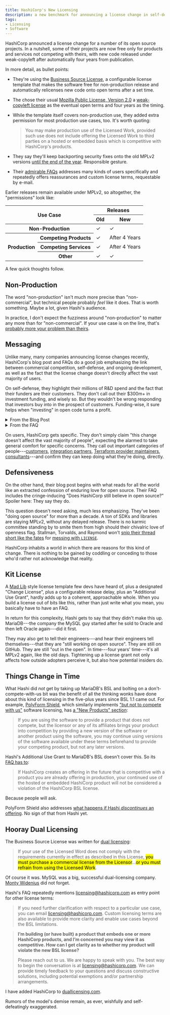 ```yaml
---
title: HashiCorp's New Licensing
description: a new benchmark for announcing a license change in self-defense
tags:
- Licensing
- Software
---
```


[announcement]: https://www.hashicorp.com/blog/hashicorp-adopts-business-source-license

[license]: https://www.hashicorp.com/bsl

[faq]: https://www.hashicorp.com/license-faq

[mpl2]: https://www.mozilla.org/en-US/MPL/2.0/

HashiCorp announced a license change for a number of its open source projects.  In a nutshell, some of their projects are now free only for products and services not competing with theirs, with new code released under weak-copyleft after automatically four years from publication.

In more detail, as bullet points:

- They're using the [Business Source License](https://mariadb.com/bsl-faq-adopting/), a configurable license template that makes the software free for non-production release and automatically relicenses new code onto open terms after a set time.

- The chose their usual [Mozilla Public License, Version 2.0][mpl2] a [weak-copyleft license](https://blueoakcouncil.org/copyleft#weak-copyleft-family) as the eventual open terms and four years as the timing.

- While the template itself covers non-production use, they added extra permission for most production use cases, too.  It's worth quoting:

  > You may make production use of the Licensed Work, provided such use does not include offering the Licensed Work to third parties on a hosted or embedded basis which is competitive with HashiCorp's products.

- They say they'll keep backporting security fixes onto the old MPLv2 versions [until the end of the year](https://www.hashicorp.com/license-faq#security-patch-backporting).  Responsible gesture.

- Their [admirable FAQs][faq] addresses many kinds of users specifically and repeatedly offers reassurances and custom license terms, requestable by e-mail.

Earlier releases remain available under MPLv2, so altogether, the "permissions" look like:

<table class="borders">
  <thead>
    <tr>
      <th colspan="2" rowspan="2">Use Case</th>
      <th colspan="2">Releases</th>
    </tr>
    <tr>
      <th>Old</th>
      <th>New</th>
    </tr>
  </thead>
  <tbody>
    <tr>
      <th colspan="2">Non-Production</th>
      <td>✓</td>
      <td>✓</td>
    </tr>
    <tr>
      <th rowspan="3">Production</th>
      <th>Competing Products</th>
      <td>✓</td>
      <td>After 4 Years</td>
    </tr>
    <tr>
      <th>Competing Services</th>
      <td>✓</td>
      <td>After 4 Years</td>
    </tr>
    <tr>
      <th>Other</th>
      <td>✓</td>
      <td>✓</td>
    </tr>
  </tbody>
</table>

A few quick thoughts follow.

## Non-Production

The word "non-production" isn't much more precise than "non-commercial", but technical people probably _feel_ like it does.  That is worth something.  Maybe a lot,  given Hashi's audience.

In practice, I don't expect the fuzziness around "non-production" to matter any more than for "non-commercial".  If your use case is on the line, that's [probably more your problem than theirs](/2023/07/15/Vague-No-Ops).

## Messaging

Unlike many, many companies announcing license changes recently, HashiCorp's blog post and FAQs do a good job emphasizing the link between commercial competition, self-defense, and ongoing development, as well as the fact that the license change doesn't directly affect the vast majority of users.

On self-defense, they highlight their millions of R&D spend and the fact that their funders are their customers.  They don't call out their $300m+ in investment funding, and wisely so.  But they wouldn't be wrong responding that investors buy into in the prospect of customers.  Funding-wise, it sure helps when "investing" in open code turns a profit.

<details>
<summary>From the Blog Post</summary>
<blockquote markdown="1">
Our open source model has been made possible by the thousands of commercial customers who partner with us on their mission-critical infrastructure.  We invest tens of millions of dollars in research and development in our open source projects annually, and our commercial efforts enable us to continue to support, and sponsor, our vibrant community of users.
</blockquote>
</details>

<details>
<summary>From the FAQ</summary>
<blockquote markdown="1">
HashiCorp provides feature-rich products to the community for free, and that development is made possible by our commercial customers who partner with us.
</blockquote>
</details>

On users, HashiCorp gets specific.  They don't simply claim "this change doesn't affect the vast majority of people", expecting the alarmed to take general comfort for specific concerns.  They call out important categories of people---[customers](https://www.hashicorp.com/license-faq#implications-of-change-for-commercial-customers), [integration partners](https://www.hashicorp.com/license-faq#implications-of-change-for-partners), [Terraform provider maintainers](https://www.hashicorp.com/license-faq#impact-on-terraform-providers), [consultants](https://www.hashicorp.com/license-faq#assisting-customers-to-use-products_)---and confirm they can keep doing what they're doing, directly.

## Defensiveness

On the other hand, their blog post begins with what reads for all the world like an extracted confession of enduring love for open source.  Their FAQ includes the cringe-inducing "Does HashiCorp still believe in open source?"  Spoiler here: They say they do.

This question doesn't need asking, much less emphasizing.  They've been "doing open source" for more than a decade.  A ton of SDKs and libraries are staying MPLv2, without any delayed release.  There is no karmic committee standing by to smite them from high should their chivalric love of openness flag.  Stallman, Torvalds, and Raymond won't [snip their thread short like the fates](https://en.wikipedia.org/wiki/Fates) for [messing with `LICENSE`](https://github.com/hashicorp/terraform/blob/main/LICENSE).

HashiCorp inhabits a world in which there are reasons for this kind of change.  There is nothing to be gained by coddling or conceding to those who'd rather not acknowledge that reality.

## Kit License

A [Mad Lib](https://en.wikipedia.org/wiki/Mad_Libs) style license template few devs have heard of, plus a designated "Change License", plus a configurable release delay, plus an "Additional Use Grant", hardly adds up to a coherent, approachable whole.  When you build a license out of bits like this, rather than just write what you mean, you basically have to have an FAQ.

In return for this complexity, Hashi gets to say that they didn't make this up.  MariaDB---the company the MySQL guy started after he sold to Oracle and then left Oracle again---did it first.

They may also get to tell their engineers---and hear their engineers tell themselves---that they are "still working on open source".  They are still on GitHub.  They are still "out in the open".  In time---four years' time---it's all MPLv2 again, like the old days.  Tightening up a license grant not only affects how outside adopters perceive it, but also how potential insiders do.

## Things Change in Time

What Hashi did _not_ get by taking up MariaDB's BSL and bolting on a don't-compete-with-us bit was the benefit of all the thinking wonks have done about this kind of licensing in the five-plus years since BSL&nbsp;1.1 came out.  For example, [PolyForm Shield](https://polyformproject.org/licenses/shield/1.0.0/), which similarly implements ["but not to compete with us"](https://polyformproject.org/licenses/shield/1.0.0/#noncompete) software licensing, has [a "New Products" section](https://polyformproject.org/licenses/shield/1.0.0/#new-products):

> If you are using the software to provide a product that does not compete, but the licensor or any of its affiliates brings your product into competition by providing a new version of the software or another product using the software, you may continue using versions of the software available under these terms beforehand to provide your competing product, but not any later versions.

Hashi's Additional Use Grant to MariaDB's BSL doesn't cover this.  So its [FAQ has to](https://www.hashicorp.com/license-faq#future-competitive-products):

> If HashiCorp creates an offering in the future that is competitive with a product you are already offering in production, your continued use of the hosted or embedded HashiCorp product will not be considered a violation of the HashiCorp BSL license.

Because people will ask.

PolyForm Shield also addresses [what happens if Hashi _discontinues_ an offering](https://polyformproject.org/licenses/shield/1.0.0/#discontinued-products).  No sign of that from Hashi yet.

## Hooray Dual Licensing

The Business Source License was written for [dual licensing](https://duallicensing.com):

> If your use of the Licensed Word does not comply with the requirements currently in effect as described in this License, <mark>you must purchase a commercial license from the Licensor</mark>...<mark>or you must refrain from using the Licensed Work</mark>.

Of course it was.  MySQL was a big, successful dual-licensing company.  [Monty Widenius](https://en.wikipedia.org/wiki/Michael_Widenius) did not forget.

Hashi's FAQ repeatedly mentions licensing@hashicorp.com as entry point for other license terms:

> If you need further clarification with respect to a particular use case, you can email licensing@hashicorp.com.  Custom licensing terms are also available to provide more clarity and enable use cases beyond the BSL limitations.

> **I’m building (or have built) a product that embeds one or more HashiCorp products, and I’m concerned you may view it as competitive. How can I get clarity as to whether my product will violate the new BSL license?**
>
> Please reach out to us.  We are happy to speak with you.  The best way to begin the conversation is at licensing@hashicorp.com.  We can provide timely feedback to your questions and discuss constructive solutions, including potential exemptions and/or partnership arrangements.

I have added HashiCorp to [duallicensing.com](https://duallicensing.com).

Rumors of the model's demise remain, as ever, wishfully and self-defeatingly exaggerated.
